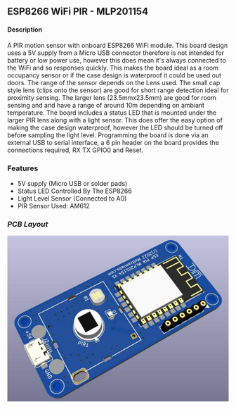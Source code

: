 ## ESP8266 WiFi PIR - MLP201154

#### **Description**
A PIR motion sensor with onboard ESP8266 WiFi module. This board design uses a 5V supply from a Micro USB connector therefore is not intended for battery or low power use, however this does mean it's always connected to the WiFi and so responses quickly. This makes the board ideal as a room occupancy sensor or if the case design is waterproof it could be used out doors.
The range of the sensor depends on the Lens used. The small cap style lens (clips onto the sensor) are good for short range detection ideal for proximity sensing. The larger lens (23.5mmx23.5mm) are good for room sensing and and have a range of around 10m depending on ambiant temperature. 
The board includes a status LED that is mounted under the larger PIR lens along with a light sensor. This does offer the easy option of making the case design waterproof, however the LED should be turned off before sampling the light level.
Programming the board is done via an external USB to serial interface, a 6 pin header on the board provides the connections required, RX TX GPIO0 and Reset.

### **Features**
- 5V supply (Micro USB or solder pads)
- Status LED Controlled By The ESP8266
- Light Level Sensor (Connected to A0)
- PIR Sensor Used: AM612


### *PCB Layout*
![Display-Type-B](Pictures/PIX201154.jpg?raw=true)

